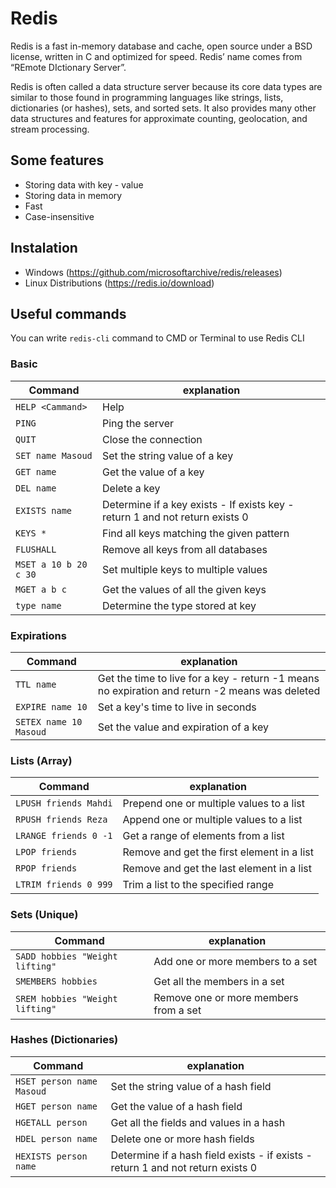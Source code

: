 # Redis

Redis is a fast in-memory database and cache, open source under a BSD license, written in C and optimized for speed.
Redis’ name comes from “REmote DIctionary Server”.

Redis is often called a data structure server because its core data types are similar to those found in programming
languages like strings, lists, dictionaries (or hashes), sets, and sorted sets. It also provides many other data
structures and features for approximate counting, geolocation, and stream processing.

## Some features

- Storing data with key - value
- Storing data in memory
- Fast
- Case-insensitive

## Instalation

- Windows (https://github.com/microsoftarchive/redis/releases)
- Linux Distributions (https://redis.io/download)

## Useful commands

You can write `redis-cli` command to CMD or Terminal to use Redis CLI

### Basic

| Command               | explanation                                                                  |
|-----------------------|------------------------------------------------------------------------------|
| `HELP <Cammand>`      | Help                                                                         |
| `PING`                | Ping the server                                                              |
| `QUIT`                | Close the connection                                                         |
| `SET name Masoud`     | Set the string value of a key                                                |
| `GET name`            | Get the value of a key                                                       |
| `DEL name`            | Delete a key                                                                 |
| `EXISTS name`         | Determine if a key exists - If exists key - return 1 and not return exists 0 |
| `KEYS *`              | Find all keys matching the given pattern                                     |
| `FLUSHALL`            | Remove all keys from all databases                                           |
| `MSET a 10 b 20 c 30` | Set multiple keys to multiple values                                         |
| `MGET a b c`          | Get the values of all the given keys                                         |
| `type name`           | Determine the type stored at key                                             |

### Expirations

| Command                | explanation                                                                                     |
|------------------------|-------------------------------------------------------------------------------------------------|
| `TTL name`             | Get the time to live for a key - return -1 means no expiration and return -2 means was deleted  |
| `EXPIRE name 10`       | Set a key's time to live in seconds                                                             |
| `SETEX name 10 Masoud` | Set the value and expiration of a key                                                           |

### Lists (Array)

| Command               | explanation                                |
|-----------------------|--------------------------------------------|
| `LPUSH friends Mahdi` | Prepend one or multiple values to a list   |
| `RPUSH friends Reza`  | Append one or multiple values to a list    |
| `LRANGE friends 0 -1` | Get a range of elements from a list        |
| `LPOP friends`        | Remove and get the first element in a list |
| `RPOP friends`        | Remove and get the last element in a list  |
| `LTRIM friends 0 999` | Trim a list to the specified range         |

### Sets (Unique)

| Command                         | explanation                              |
|---------------------------------|------------------------------------------|
| `SADD hobbies "Weight lifting"` | Add one or more members to a set         |
| `SMEMBERS hobbies`              | Get all the members in a set             |
| `SREM hobbies "Weight lifting"` | Remove one or more members from a set    |

### Hashes (Dictionaries)

| Command                   | explanation                                                                       |
|---------------------------|-----------------------------------------------------------------------------------|
| `HSET person name Masoud` | Set the string value of a hash field                                              |
| `HGET person name`        | Get the value of a hash field                                                     |
| `HGETALL person`          | Get all the fields and values in a hash                                           |
| `HDEL person name`        | Delete one or more hash fields                                                    |
| `HEXISTS person name`     | Determine if a hash field exists - if exists - return 1 and not return  exists 0  |